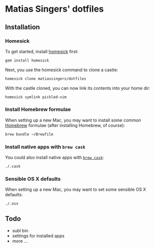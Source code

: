 # Matias Singers' dotfiles

## Installation

### Homesick
To get started, install [homesick](https://github.com/technicalpickles/homesick) first:
```bash
gem install homesick
```

Next, you use the homesick command to clone a castle:
```bash
homesick clone matiassingers/dotfiles
```

With the castle cloned, you can now link its contents into your home dir:
```bash
homesick symlink pickled-vim
```

### Install Homebrew formulae

When setting up a new Mac, you may want to install some common [Homebrew](http://brew.sh/) formulae (after installing Homebrew, of course):

```bash
brew bundle ~/Brewfile
```

### Install native apps with `brew cask`

You could also install native apps with [`brew cask`](https://github.com/phinze/homebrew-cask):

```bash
./.cask
```

### Sensible OS X defaults

When setting up a new Mac, you may want to set some sensible OS X defaults:

```bash
./.osx
```

## Todo
- subl bin
- settings for installed apps
- more ...